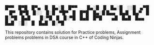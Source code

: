 
█▀▀ █▀█ █▀▄ █ █▄░█ █▀▀   █▄░█ █ █▄░█ ░░█ ▄▀█   █▀ █▀█ █░░ █░█ ▀█▀ █ █▀█ █▄░█
█▄▄ █▄█ █▄▀ █ █░▀█ █▄█   █░▀█ █ █░▀█ █▄█ █▀█   ▄█ █▄█ █▄▄ █▄█ ░█░ █ █▄█ █░▀█



This repository contains solution for Practice problems, Assignment problems problems in DSA course in C++ of Coding Ninjas.

